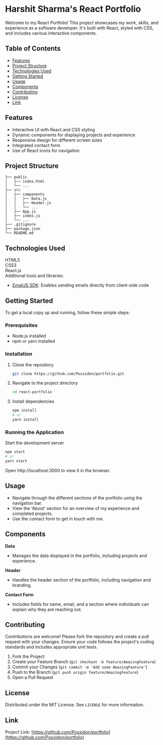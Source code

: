 # Harshit Sharma's React Portfolio

Welcome to my React Portfolio! This project showcases my work, skills, and experience as a software developer. It's built with React, styled with CSS, and includes various interactive components.

## Table of Contents

- [Features](#features)
- [Project Structure](#project-structure)
- [Technologies Used](#technologies-used)
- [Getting Started](#getting-started)
- [Usage](#usage)
- [Components](#components)
- [Contributing](#contributing)
- [License](#license)
- [Link](#link)

## Features

- Interactive UI with React and CSS styling
- Dynamic components for displaying projects and experience
- Responsive design for different screen sizes
- Integrated contact form
- Use of React icons for navigation

## Project Structure

```plaintext
├── public
│   ├── index.html
│   └── ...
├── src
│   ├── components
│   │   ├── Data.js
│   │   ├── Header.js
│   │   └── ...
│   ├── App.js
│   ├── index.js
│   └── ...
├── .gitignore
├── package.json
└── README.md
```

## Technologies Used
 
 HTML5  
 CSS3  
 React.js  
 Additional tools and libraries: 

 - [EmailJS SDK](https://www.emailjs.com/): Enables sending emails directly from client-side code

## Getting Started

To get a local copy up and running, follow these simple steps:

### Prerequisites
- Node.js installed
- npm or yarn installed

### Installation
1. Clone the repository
    ```sh
    git clone https://github.com/Posxidon/portfolio.git
    ```
2. Navigate to the project directory
    ```sh
    cd react-portfolio
    ```
3. Install dependencies
    ```sh
    npm install
    # or
    yarn install
    ```

### Running the Application
Start the development server
```sh
npm start
# or
yarn start
```
Open http://localhost:3000 to view it in the browser.


## Usage
- Navigate through the different sections of the portfolio using the navigation bar.
- View the 'About' section for an overview of my experience and completed projects.
- Use the contact form to get in touch with me.

## Components

**Data**
- Manages the data displayed in the portfolio, including projects and experience.

**Header**
- Handles the header section of the portfolio, including navigation and branding.

**Contact Form**
- Includes fields for name, email, and a section where individuals can explain why they are reaching out.

## Contributing
Contributions are welcome! Please fork the repository and create a pull request with your changes. Ensure your code follows the project's coding standards and includes appropriate unit tests.

1. Fork the Project
2. Create your Feature Branch (`git checkout -b feature/AmazingFeature`)
3. Commit your Changes (`git commit -m 'Add some AmazingFeature'`)
4. Push to the Branch (`git push origin feature/AmazingFeature`)
5. Open a Pull Request

## License
Distributed under the MIT License. See `LICENSE` for more information.

## Link

Project Link: [https://github.com/Posxidon/portfolio](https://github.com/Posxidon/portfolio)

